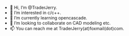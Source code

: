 - 👋 Hi, I’m @TraderJerry.
- 👀 I’m interested in c/c++.
- 🌱 I’m currently learning opencascade.
- 💞️ I’m looking to collaborate on CAD modeling etc.
- 📫 You can reach me at TraderJerry(at)foxmail(dot)com.

<!---
TraderJerry/TraderJerry is a ✨ special ✨ repository because its `README.md` (this file) appears on your GitHub profile.
You can click the Preview link to take a look at your changes.
--->
